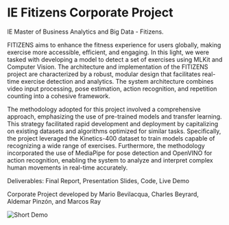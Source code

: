 # IE Fitizens Corporate Project

IE Master of Business Analytics and Big Data - Fitizens.  

FITIZENS aims to enhance the fitness experience for users globally, making exercise more accessible, efficient, and engaging. In this light, we were tasked with developing a model to detect a set of exercises using MLKit and Computer Vision. The architecture and implementation of the FITIZENS project are characterized by a robust, modular design that facilitates real-time exercise detection and analytics. The system architecture combines video input processing, pose estimation, action recognition, and repetition counting into a cohesive framework.

The methodology adopted for this project involved a comprehensive approach, emphasizing the use of pre-trained models and transfer learning. This strategy facilitated rapid development and deployment by capitalizing on existing datasets and algorithms optimized for similar tasks. Specifically, the project leveraged the Kinetics-400 dataset to train models capable of recognizing a wide range of exercises. Furthermore, the methodology incorporated the use of MediaPipe for pose detection and OpenVINO for action recognition, enabling the system to analyze and interpret complex human movements in real-time accurately.

Deliverables: Final Report, Presentation Slides, Code, Live Demo

Corporate Project developed by Mario Bevilacqua, Charles Beyrard, Aldemar Pinzón, and Marcos Ray

![Short Demo](screenshot_model)


